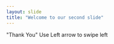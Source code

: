 ```yaml
---
layout: slide
title: "Welcome to our second slide"
---
```

"Thank You"
Use Left arrow to swipe left
